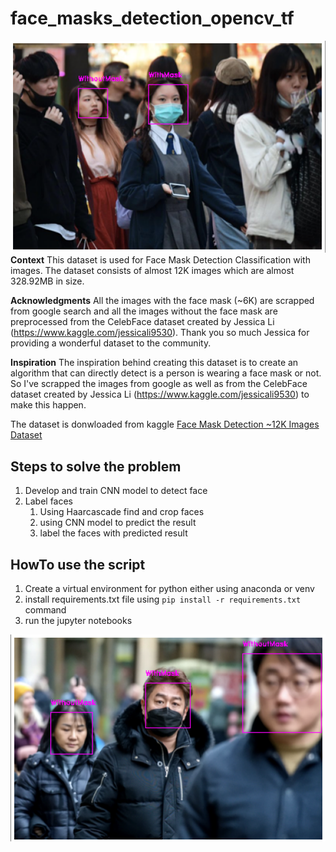 # face_masks_detection_opencv_tf

![image.png](https://github.com/vivekpatel99/face_masks_detection_opencv_tf/blob/master/results/result1.png)
**Context**
This dataset is used for Face Mask Detection Classification with images. The dataset consists of almost 12K images which
are almost 328.92MB in size.

**Acknowledgments**
All the images with the face mask (~6K) are scrapped from google search and all the images without the face mask are
preprocessed from the CelebFace dataset created by Jessica Li (https://www.kaggle.com/jessicali9530). Thank you so much
Jessica for providing a wonderful dataset to the community.

**Inspiration**
The inspiration behind creating this dataset is to create an algorithm that can directly detect is a person is wearing a
face mask or not. So I've scrapped the images from google as well as from the CelebFace dataset created by Jessica
Li (https://www.kaggle.com/jessicali9530) to make this happen.

The dataset is donwloaded from
kaggle [Face Mask Detection ~12K Images Dataset](https://www.kaggle.com/datasets/ashishjangra27/face-mask-12k-images-dataset)

## Steps to solve the problem

1. Develop and train CNN model to detect face
2. Label faces
    1. Using Haarcascade find and crop faces
    2. using CNN model to predict the result
    3. label the faces with predicted result


## HowTo use the script
1. Create a virtual environment for python either using anaconda or venv 
2. install requirements.txt file using `pip install -r requirements.txt` command
3. run the jupyter notebooks
   
![image.png](https://github.com/vivekpatel99/face_masks_detection_opencv_tf/blob/master/results/result2.png)
